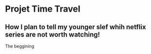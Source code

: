 # Projet Time Travel

## How I plan to tell my younger slef whih netflix series are not worth watching!

The beggining



